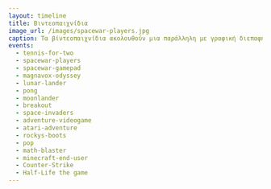 ```yaml
---
layout: timeline 
title: Βιντεοπαιχνίδια 
image_url: /images/spacewar-players.jpg
caption: Τα βίντεοπαιχνίδια ακολουθούν μια παράλληλη με γραφική διεπαφή διαδρομή, με διαφορετικά είδη γραφικών, καθώς και άλλες μεταφορές για την αλληλεπίδραση με τον χρήστη. 
events:
  - tennis-for-two 
  - spacewar-players
  - spacewar-gamepad
  - magnavox-odyssey
  - lunar-lander
  - pong
  - moonlander
  - breakout
  - space-invaders
  - adventure-videogame
  - atari-adventure
  - rockys-boots
  - pop
  - math-blaster
  - minecraft-end-user
  - Counter-Strike
  - Half-Life the game
---
```


